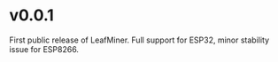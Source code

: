 # v0.0.1
First public release of LeafMiner.
Full support for ESP32, minor stability issue for ESP8266.